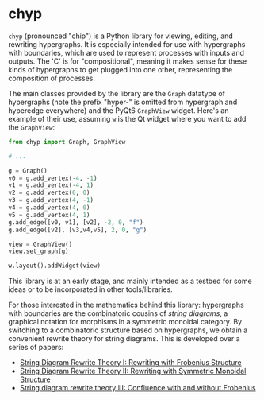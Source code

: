 # chyp

`chyp` (pronounced "chip") is a Python library for viewing, editing, and rewriting hypergraphs. It is especially intended for use with hypergraphs with boundaries, which are used to represent processes with inputs and outputs. The 'C' is for "compositional", meaning it makes sense for these kinds of hypergraphs to get plugged into one other, representing the composition of processes.

The main classes provided by the library are the `Graph` datatype of hypergraphs (note the prefix "hyper-" is omitted from hypergraph and hyperedge everywhere) and the PyQt6 `GraphView` widget. Here's an example of their use, assuming `w` is the Qt widget where you want to add the `GraphView`:

```python
from chyp import Graph, GraphView

# ...

g = Graph()
v0 = g.add_vertex(-4, -1)
v1 = g.add_vertex(-4, 1)
v2 = g.add_vertex(0, 0)
v3 = g.add_vertex(4, -1)
v4 = g.add_vertex(4, 0)
v5 = g.add_vertex(4, 1)
g.add_edge([v0, v1], [v2], -2, 0, "f")
g.add_edge([v2], [v3,v4,v5], 2, 0, "g")

view = GraphView()
view.set_graph(g)

w.layout().addWidget(view)
```

This library is at an early stage, and mainly intended as a testbed for some ideas or to be incorporated in other tools/libraries.

For those interested in the mathematics behind this library: hypergraphs with boundaries are the combinatoric cousins of _string diagrams_, a graphical notation for morphisms in a symmetric monoidal category. By switching to a combinatoric structure based on hypergraphs, we obtain a convenient rewrite theory for string diagrams. This is developed over a series of papers:

* [String Diagram Rewrite Theory I: Rewriting with Frobenius Structure](https://arxiv.org/abs/2012.01847)
* [String Diagram Rewrite Theory II: Rewriting with Symmetric Monoidal Structure](https://arxiv.org/abs/2104.14686)
* [String diagram rewrite theory III: Confluence with and without Frobenius](https://discovery.ucl.ac.uk/id/eprint/10151067/1/string-diagram-rewrite-theory-iii-confluence-with-and-without-frobenius.pdf)
